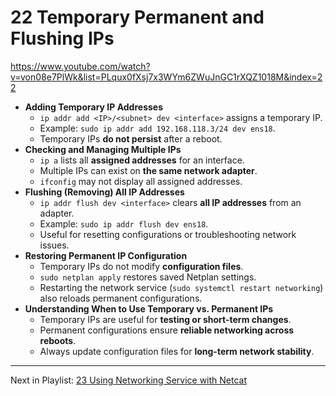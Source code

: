 # 22 Temporary Permanent and Flushing IPs

https://www.youtube.com/watch?v=von08e7PlWk&list=PLqux0fXsj7x3WYm6ZWuJnGC1rXQZ1018M&index=22

- **Adding Temporary IP Addresses**
    - `ip addr add <IP>/<subnet> dev <interface>` assigns a temporary IP.
    - Example: `sudo ip addr add 192.168.118.3/24 dev ens18`.
    - Temporary IPs **do not persist** after a reboot.
- **Checking and Managing Multiple IPs**
    - `ip a` lists all **assigned addresses** for an interface.
    - Multiple IPs can exist on **the same network adapter**.
    - `ifconfig` may not display all assigned addresses.
- **Flushing (Removing) All IP Addresses**
    - `ip addr flush dev <interface>` clears **all IP addresses** from an adapter.
    - Example: `sudo ip addr flush dev ens18`.
    - Useful for resetting configurations or troubleshooting network issues.
- **Restoring Permanent IP Configuration**
    - Temporary IPs do not modify **configuration files**.
    - `sudo netplan apply` restores saved Netplan settings.
    - Restarting the network service (`sudo systemctl restart networking`) also reloads permanent configurations.
- **Understanding When to Use Temporary vs. Permanent IPs**
    - Temporary IPs are useful for **testing or short-term changes**.
    - Permanent configurations ensure **reliable networking across reboots**.
    - Always update configuration files for **long-term network stability**.


---
Next in Playlist: [23 Using Networking Service with Netcat](23%20Using%20Networking%20Service%20with%20Netcat.md)